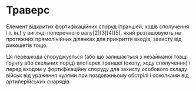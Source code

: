 # Траверс

 Елемент відкритих фортифікаційних споруд
(траншей, ходів сполучення і т. ін.) у вигляді
поперечного валу[2][3][4][5], який розташовують на
протяжних прямолінійних ділянках для прикриття
входів, захисту від рикошетів тощо.

Ця перешкода споруджується (або що залишається з
незайманої товщі ґрунту або скельних порід)
впоперек траншеї (окопу, ходу сполучення) і перед
входом у фортифікаційну споруду для захисту
особового складу військ від ураження кулями при
поздовжньому обстрілі і осколками від
артилерійських снарядів.
